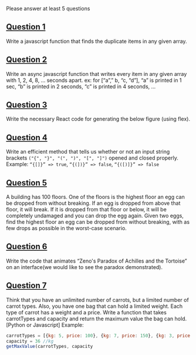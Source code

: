 Please answer at least 5 questions

## [Question 1](question-1)

Write a javascript function that finds the duplicate items in any given array.

## [Question 2](question-2)

Write an async javascript function that writes every item in any given array with 1, 2,
4, 8, … seconds apart. ex: for [“a”,” b, “c, “d”], “a” is printed in 1 sec, “b” is printed in 2
seconds, “c” is printed in 4 seconds, ...

## [Question 3](question-3)

Write the necessary React code for generating the below figure (using flex).

## [Question 4](question-4)

Write an efficient method that tells us whether or not an input string brackets `("{", "}",
"(", ")", "[", "]")` opened and closed properly. Example: `“{[]}” => true`, `“{(])}” => false`,
`“{([)]}” => false`

## [Question 5](question-5)

A building has 100 floors. One of the floors is the highest floor an egg can be dropped
from without breaking. If an egg is dropped from above that floor, it will break. If it is
dropped from that floor or below, it will be completely undamaged and you can drop the
egg again. Given two eggs, find the highest floor an egg can be dropped from without
breaking, with as few drops as possible in the worst-case scenario.

## [Question 6](question-6)

Write the code that animates “Zeno's Paradox of Achilles and the Tortoise” on an
interface(we would like to see the paradox demonstrated).

## [Question 7](question-7)

Think that you have an unlimited number of carrots, but a limited number of carrot
types. Also, you have one bag that can hold a limited weight. Each type of carrot has a
weight and a price. Write a function that takes carrotTypes and capacity and return the
maximum value the bag can hold. [Python or Javascript]
Example:

```.js
carrotTypes = [{kg: 5, price: 100}, {kg: 7, price: 150}, {kg: 3, price: 70}]
capacity = 36 //kg
getMaxValue(carrotTypes, capacity
```
